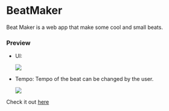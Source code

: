 # BeatMaker

Beat Maker is a web app that make some cool and small beats.

### Preview

- UI:

  <img src="https://github.com/RamejaAyush/BeatMaker/blob/master/media/beatMaker.png?raw=true">

- Tempo:
  Tempo of the beat can be changed by the user.
  
  <img src="https://github.com/RamejaAyush/BeatMaker/blob/master/media/tempo.png?raw=true">

Check it out <a href="https://ramejaayush.github.io/BeatMaker/">here</a>
